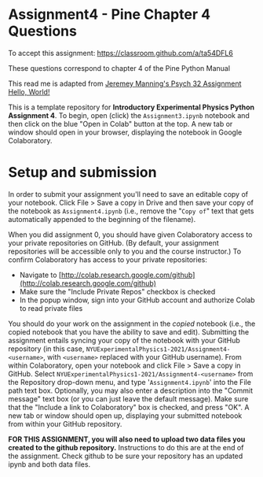 # Assignment4 - Pine Chapter 4 Questions

To accept this assignment: https://classroom.github.com/a/ta54DFL6

These questions correspond to chapter 4 of the Pine Python Manual


This read me is adapted from [Jeremey Manning's Psych 32 Assignment Hello, World!](github.com/ContextLab/psyc32-hello-world/)

This is a template repository for **Introductory Experimental Physics Python Assignment 4**.  To begin, open (click) the `Assignment3.ipynb` notebook and then click on the blue "Open in Colab" button at the top.  A new tab or window should open in your browser, displaying the notebook in Google Colaboratory.

# Setup and submission

In order to submit your assignment you'll need to save an editable copy of your notebook.  Click File > Save a copy in Drive and then save your copy of the notebook as `Assignment4.ipynb` (i.e., remove the "`Copy of`" text that gets automatically appended to the beginning of the filename).

When you did assignment 0, you should have given Colaboratory access to your private repositories on GitHub.  (By default, your assignment repositories will be accessible only to you and the course instructor.) To confirm Colaboratory has access to your private repositories:
- Navigate to [http://colab.research.google.com/github](http://colab.research.google.com/github)
- Make sure the "Include Private Repos" checkbox is checked
- In the popup window, sign into your GitHub account and authorize Colab to read private files

You should do your work on the assignment in the *copied* notebook (i.e., the copied notebook that you have the ability to save and edit).  Submitting the assignment entails syncing your copy of the notebook with your GitHub repository (in this case, `NYUExperimentalPhysics1-2021/Assignment4-<username>`, with `<username>` replaced with your GitHub username).  From within Colaboratory, open your notebook and click File > Save a copy in GitHub.  Select `NYUExperimentalPhysics1-2021/Assignment4-<username>` from the Repository drop-down menu, and type '`Assignment4.ipynb`' into the File path text box.  Optionally, you may also enter a description into the "Commit message" text box (or you can just leave the default message).  Make sure that the "Include a link to Colaboratory" box is checked, and press "OK".  A new tab or window should open up, displaying your submitted notebook from within your GitHub repository.

**FOR THIS ASSIGNMENT, you will also need to upload two data files you created to the github repository.** Instructions to do this are at the end of the assignment. Check github to be sure your repository has an updated ipynb and both data files. 
